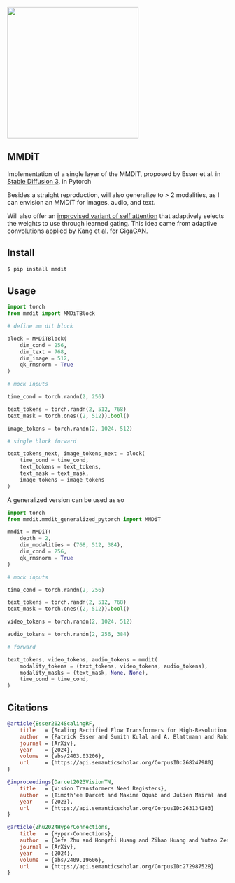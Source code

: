 <img src="./mmdit.png" width="300px"></img>

## MMDiT

Implementation of a single layer of the MMDiT, proposed by Esser et al. in <a href="https://arxiv.org/abs/2403.03206">Stable Diffusion 3</a>, in Pytorch

Besides a straight reproduction, will also generalize to > 2 modalities, as I can envision an MMDiT for images, audio, and text.

Will also offer an <a href="https://github.com/lucidrains/mmdit/blob/main/mmdit/adaptive_attention.py">improvised variant of self attention</a> that adaptively selects the weights to use through learned gating. This idea came from adaptive convolutions applied by Kang et al. for GigaGAN.

## Install

```bash
$ pip install mmdit
```

## Usage

```python
import torch
from mmdit import MMDiTBlock

# define mm dit block

block = MMDiTBlock(
    dim_cond = 256,
    dim_text = 768,
    dim_image = 512,
    qk_rmsnorm = True
)

# mock inputs

time_cond = torch.randn(2, 256)

text_tokens = torch.randn(2, 512, 768)
text_mask = torch.ones((2, 512)).bool()

image_tokens = torch.randn(2, 1024, 512)

# single block forward

text_tokens_next, image_tokens_next = block(
    time_cond = time_cond,
    text_tokens = text_tokens,
    text_mask = text_mask,
    image_tokens = image_tokens
)
```

A generalized version can be used as so

```python
import torch
from mmdit.mmdit_generalized_pytorch import MMDiT

mmdit = MMDiT(
    depth = 2, 
    dim_modalities = (768, 512, 384),
    dim_cond = 256,
    qk_rmsnorm = True
)

# mock inputs

time_cond = torch.randn(2, 256)

text_tokens = torch.randn(2, 512, 768)
text_mask = torch.ones((2, 512)).bool()

video_tokens = torch.randn(2, 1024, 512)

audio_tokens = torch.randn(2, 256, 384)

# forward

text_tokens, video_tokens, audio_tokens = mmdit(
    modality_tokens = (text_tokens, video_tokens, audio_tokens),
    modality_masks = (text_mask, None, None),
    time_cond = time_cond,
)
```

## Citations

```bibtex
@article{Esser2024ScalingRF,
    title   = {Scaling Rectified Flow Transformers for High-Resolution Image Synthesis},
    author  = {Patrick Esser and Sumith Kulal and A. Blattmann and Rahim Entezari and Jonas Muller and Harry Saini and Yam Levi and Dominik Lorenz and Axel Sauer and Frederic Boesel and Dustin Podell and Tim Dockhorn and Zion English and Kyle Lacey and Alex Goodwin and Yannik Marek and Robin Rombach},
    journal = {ArXiv},
    year    = {2024},
    volume  = {abs/2403.03206},
    url     = {https://api.semanticscholar.org/CorpusID:268247980}
}
```

```bibtex
@inproceedings{Darcet2023VisionTN,
    title   = {Vision Transformers Need Registers},
    author  = {Timoth'ee Darcet and Maxime Oquab and Julien Mairal and Piotr Bojanowski},
    year    = {2023},
    url     = {https://api.semanticscholar.org/CorpusID:263134283}
}
```

```bibtex
@article{Zhu2024HyperConnections,
    title   = {Hyper-Connections},
    author  = {Defa Zhu and Hongzhi Huang and Zihao Huang and Yutao Zeng and Yunyao Mao and Banggu Wu and Qiyang Min and Xun Zhou},
    journal = {ArXiv},
    year    = {2024},
    volume  = {abs/2409.19606},
    url     = {https://api.semanticscholar.org/CorpusID:272987528}
}
```
